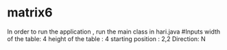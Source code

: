 # matrix6
In order to run the application , run the main class in hari.java
#Inputs
width of the table: 4
height of the table : 4
starting position : 2,2
Direction: N
